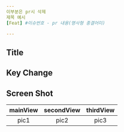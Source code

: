 ```yaml
---
이부분은 pr시 삭제
제목 예시
[Feat] #이슈번호 - pr 내용(명사형 종결어미)

---
```


## Title


## Key Change


## Screen Shot

|mainView|secondView|thirdView|
|:---:|:---:|:---:|
|pic1|pic2|pic3|
